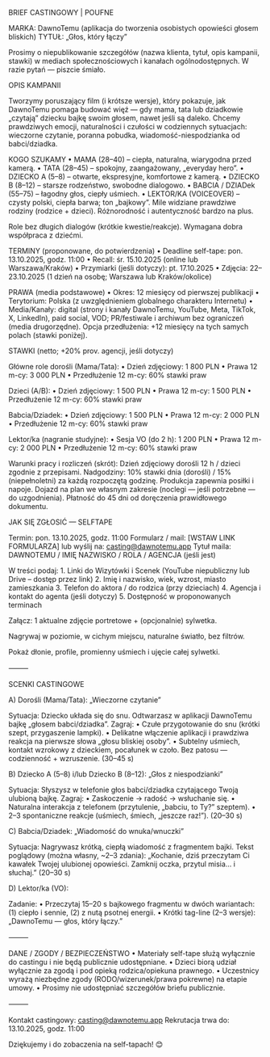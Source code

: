 BRIEF CASTINGOWY | POUFNE

MARKA: DawnoTemu (aplikacja do tworzenia osobistych opowieści głosem bliskich)
TYTUŁ: „Głos, który łączy”

Prosimy o niepublikowanie szczegółów (nazwa klienta, tytuł, opis kampanii, stawki) w mediach społecznościowych i kanałach ogólnodostępnych. W razie pytań — piszcie śmiało.

OPIS KAMPANII

Tworzymy poruszający film (i krótsze wersje), który pokazuje, jak DawnoTemu pomaga budować więź — gdy mama, tata lub dziadkowie „czytają” dziecku bajkę swoim głosem, nawet jeśli są daleko. Chcemy prawdziwych emocji, naturalności i czułości w codziennych sytuacjach: wieczorne czytanie, poranna pobudka, wiadomość-niespodzianka od babci/dziadka.

KOGO SZUKAMY
	•	MAMA (28–40) – ciepła, naturalna, wiarygodna przed kamerą.
	•	TATA (28–45) – spokojny, zaangażowany, „everyday hero”.
	•	DZIECKO A (5–8) – otwarte, ekspresyjne, komfortowe z kamerą.
	•	DZIECKO B (8–12) – starsze rodzeństwo, swobodne dialogowo.
	•	BABCIA / DZIADek (55–75) – łagodny głos, ciepły uśmiech.
	•	LEKTOR/KA (VOICEOVER) – czysty polski, ciepła barwa; ton „bajkowy”.
Mile widziane prawdziwe rodziny (rodzice + dzieci). Różnorodność i autentyczność bardzo na plus.

Role bez długich dialogów (krótkie kwestie/reakcje). Wymagana dobra współpraca z dziećmi.

TERMINY (proponowane, do potwierdzenia)
	•	Deadline self-tape: pon. 13.10.2025, godz. 11:00
	•	Recall: śr. 15.10.2025 (online lub Warszawa/Kraków)
	•	Przymiarki (jeśli dotyczy): pt. 17.10.2025
	•	Zdjęcia: 22–23.10.2025 (1 dzień na osobę; Warszawa lub Kraków/okolice)

PRAWA (media podstawowe)
	•	Okres: 12 miesięcy od pierwszej publikacji
	•	Terytorium: Polska (z uwzględnieniem globalnego charakteru Internetu)
	•	Media/Kanały: digital (strony i kanały DawnoTemu, YouTube, Meta, TikTok, X, LinkedIn), paid social, VOD; PR/festiwale i archiwum bez ograniczeń (media drugorzędne).
Opcja przedłużenia: +12 miesięcy na tych samych polach (stawki poniżej).

STAWKI (netto; +20% prov. agencji, jeśli dotyczy)

Główne role dorośli (Mama/Tata):
	•	Dzień zdjęciowy: 1 800 PLN
	•	Prawa 12 m-cy: 3 000 PLN
	•	Przedłużenie 12 m-cy: 60% stawki praw

Dzieci (A/B):
	•	Dzień zdjęciowy: 1 500 PLN
	•	Prawa 12 m-cy: 1 500 PLN
	•	Przedłużenie 12 m-cy: 60% stawki praw

Babcia/Dziadek:
	•	Dzień zdjęciowy: 1 500 PLN
	•	Prawa 12 m-cy: 2 000 PLN
	•	Przedłużenie 12 m-cy: 60% stawki praw

Lektor/ka (nagranie studyjne):
	•	Sesja VO (do 2 h): 1 200 PLN
	•	Prawa 12 m-cy: 2 000 PLN
	•	Przedłużenie 12 m-cy: 60% stawki praw

Warunki pracy i rozliczeń (skrót):
Dzień zdjęciowy dorośli 12 h / dzieci zgodnie z przepisami. Nadgodziny: 10% stawki dnia (dorośli) / 15% (niepełnoletni) za każdą rozpoczętą godzinę. Produkcja zapewnia posiłki i napoje. Dojazd na plan we własnym zakresie (noclegi — jeśli potrzebne — do uzgodnienia). Płatność do 45 dni od doręczenia prawidłowego dokumentu.

JAK SIĘ ZGŁOSIĆ — SELFTAPE

Termin: pon. 13.10.2025, godz. 11:00
Formularz / mail: [WSTAW LINK FORMULARZA] lub wyślij na: casting@dawnotemu.app
Tytuł maila: DAWNOTEMU / IMIĘ NAZWISKO / ROLA / AGENCJA (jeśli jest)

W treści podaj:
	1.	Linki do Wizytówki i Scenek (YouTube niepubliczny lub Drive – dostęp przez link)
	2.	Imię i nazwisko, wiek, wzrost, miasto zamieszkania
	3.	Telefon do aktora / do rodzica (przy dzieciach)
	4.	Agencja i kontakt do agenta (jeśli dotyczy)
	5.	Dostępność w proponowanych terminach

Załącz: 1 aktualne zdjęcie portretowe + (opcjonalnie) sylwetka.

Nagrywaj w poziomie, w cichym miejscu, naturalne światło, bez filtrów.

Pokaż dłonie, profile, promienny uśmiech i ujęcie całej sylwetki.

⸻

SCENKI CASTINGOWE

A) Dorośli (Mama/Tata): „Wieczorne czytanie”

Sytuacja: Dziecko układa się do snu. Odtwarzasz w aplikacji DawnoTemu bajkę „głosem babci/dziadka”.
Zagraj:
	•	Czułe przygotowanie do snu (krótki szept, przygaszenie lampki).
	•	Delikatne włączenie aplikacji i prawdziwa reakcja na pierwsze słowa „głosu bliskiej osoby”.
	•	Subtelny uśmiech, kontakt wzrokowy z dzieckiem, pocałunek w czoło. Bez patosu — codzienność + wzruszenie. (30–45 s)

B) Dziecko A (5–8) i/lub Dziecko B (8–12): „Głos z niespodzianki”

Sytuacja: Słyszysz w telefonie głos babci/dziadka czytającego Twoją ulubioną bajkę.
Zagraj:
	•	Zaskoczenie → radość → wsłuchanie się.
	•	Naturalna interakcja z telefonem (przytulenie, „babciu, to Ty?” szeptem).
	•	2–3 spontaniczne reakcje (uśmiech, śmiech, „jeszcze raz!”). (20–30 s)

C) Babcia/Dziadek: „Wiadomość do wnuka/wnuczki”

Sytuacja: Nagrywasz krótką, ciepłą wiadomość z fragmentem bajki.
Tekst poglądowy (można własny, ~2–3 zdania):
„Kochanie, dziś przeczytam Ci kawałek Twojej ulubionej opowieści. Zamknij oczka, przytul misia… i słuchaj.” (20–30 s)

D) Lektor/ka (VO):

Zadanie:
	•	Przeczytaj 15–20 s bajkowego fragmentu w dwóch wariantach: (1) ciepło i sennie, (2) z nutą psotnej energii.
	•	Krótki tag-line (2–3 wersje): „DawnoTemu — głos, który łączy.”

⸻

DANE / ZGODY / BEZPIECZEŃSTWO
	•	Materiały self-tape służą wyłącznie do castingu i nie będą publicznie udostępniane.
	•	Dzieci biorą udział wyłącznie za zgodą i pod opieką rodzica/opiekuna prawnego.
	•	Uczestnicy wyrażą niezbędne zgody (RODO/wizerunek/prawa pokrewne) na etapie umowy.
	•	Prosimy nie udostępniać szczegółów briefu publicznie.

⸻

Kontakt castingowy: casting@dawnotemu.app
Rekrutacja trwa do: 13.10.2025, godz. 11:00

Dziękujemy i do zobaczenia na self-tapach! 😊
